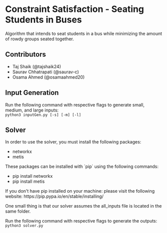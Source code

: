 # Constraint Satisfaction - Seating Students in Buses

Algorithm that intends to seat students in a bus while minimizing the amount of rowdy groups seated together.

## Contributors

<ul>
<li>Taj Shaik (@tajshaik24)</li>
<li>Saurav Chhatrapati (@saurav-c)</li>
<li>Osama Ahmed (@osamaahmed20)</li>
</ul>

## Input Generation

Run the following command with respective flags to generate small, medium, and large inputs:\
`python3 inputGen.py [-s] [-m] [-l]`

## Solver

In order to use the solver, you must install the following packages:
<ul>
<li>networkx</li>
<li>metis</li>
</ul> 
These packages can be installed with `pip` using the following commands: 
<ul>
<li>pip install networkx</li>
<li>pip install metis</li>
</ul> 
If you don't have pip installed on your machine: please visit the following website: https://pip.pypa.io/en/stable/installing/

One small thing is that our solver assumes the all_inputs file is located in the same folder.

Run the following command with respective flags to generate the outputs:\
`python3 solver.py`

